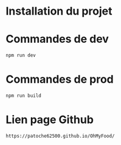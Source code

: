 # Installation du projet

# Commandes de dev
``npm run dev`` 

# Commandes de prod
`` npm run build ``

# Lien page Github
`` https://patoche62500.github.io/OhMyFood/ ``
